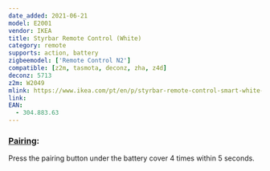 ```yaml
---
date_added: 2021-06-21
model: E2001
vendor: IKEA
title: Styrbar Remote Control (White)
category: remote
supports: action, battery
zigbeemodel: ['Remote Control N2']
compatible: [z2m, tasmota, deconz, zha, z4d]
deconz: 5713
z2m: W2049
mlink: https://www.ikea.com/pt/en/p/styrbar-remote-control-smart-white-30488363/
link: 
EAN: 
  - 304.883.63
---
```

### [Pairing](https://www.ikea.com/us/en/manuals/styrbar-remote-control-smart-stainless-steel__AA-2254328-1-2.pdf):
Press the pairing button under the battery cover 4 times within 5 seconds.
